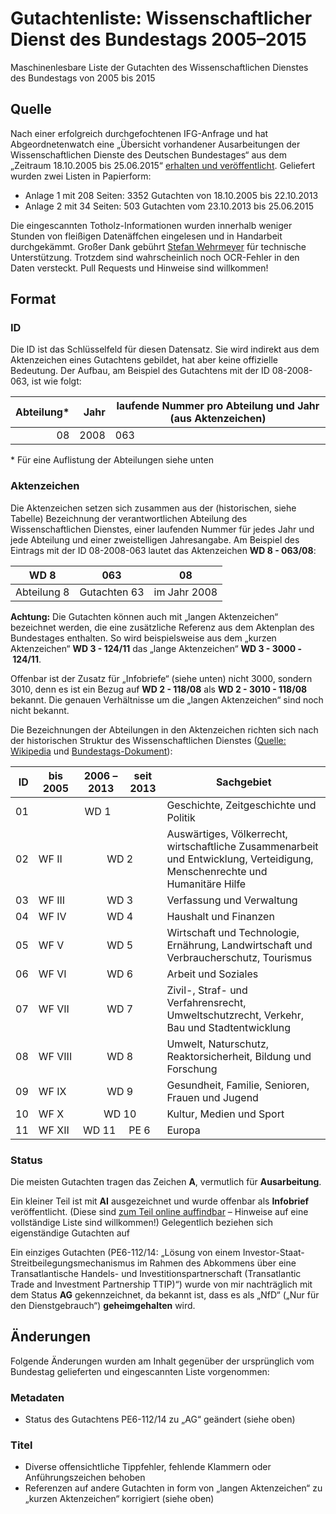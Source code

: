 # Gutachtenliste: Wissenschaftlicher Dienst des Bundestags 2005–2015
Maschinenlesbare Liste der Gutachten des Wissenschaftlichen Dienstes des Bundestags von 2005 bis 2015
## Quelle
Nach einer erfolgreich durchgefochtenen IFG-Anfrage und hat Abgeordnetenwatch eine „Übersicht vorhandener Ausarbeitungen der Wissenschaftlichen Dienste des Deutschen Bundestages“ aus dem „Zeitraum 18.10.2005 bis 25.06.2015“ [erhalten und veröffentlicht](https://www.abgeordnetenwatch.de/blog/2016-01-22/wir-veroffentlichen-die-liste-mit-allen-gutachten-des-wissenschaftlichen-dienstes). Geliefert wurden zwei Listen in Papierform:
- Anlage 1 mit 208 Seiten: 3352 Gutachten von 18.10.2005 bis 22.10.2013
- Anlage 2 mit 34 Seiten: 503 Gutachten vom 23.10.2013 bis 25.06.2015

Die eingescannten Totholz-Informationen wurden innerhalb weniger Stunden von fleißigen Datenäffchen eingelesen und in Handarbeit durchgekämmt. Großer Dank gebührt [Stefan Wehrmeyer](https://twitter.com/stefanwehrmeyer) für technische Unterstützung. Trotzdem sind wahrscheinlich noch OCR-Fehler in den Daten versteckt. Pull Requests und Hinweise sind willkommen!
## Format
### ID
Die ID ist das Schlüsselfeld für diesen Datensatz. Sie wird indirekt aus dem Aktenzeichen eines Gutachtens gebildet, hat aber keine offizielle Bedeutung. Der Aufbau, am Beispiel des Gutachtens mit der ID&nbsp;08-2008-063, ist wie folgt:

Abteilung*|Jahr|laufende Nummer pro Abteilung und Jahr (aus Aktenzeichen)
---:|---:|---
08|2008|063

\* Für eine Auflistung der Abteilungen siehe unten

### Aktenzeichen
Die Aktenzeichen setzen sich zusammen aus der (historischen, siehe Tabelle) Bezeichnung der verantwortlichen Abteilung des Wissenschaftlichen Dienstes, einer laufenden Nummer für jedes Jahr und jede Abteilung und einer zweistelligen Jahresangabe. Am Beispiel des Eintrags mit der ID&nbsp;08-2008-063 lautet das Aktenzeichen **WD&nbsp;8&nbsp;-&nbsp;063/08**:

WD 8|063|08|
---|:---:|---
Abteilung 8|Gutachten 63| im Jahr 2008

**Achtung:** Die Gutachten können auch mit „langen Aktenzeichen“ bezeichnet werden, die eine zusätzliche Referenz aus dem Aktenplan des Bundestages enthalten. So wird beispielsweise aus dem „kurzen Aktenzeichen“ **WD&nbsp;3&nbsp;-&nbsp;124/11** das „lange Aktenzeichen“ **WD&nbsp;3&nbsp;-&nbsp;3000&nbsp;-&nbsp;124/11**.

Offenbar ist der Zusatz für „Infobriefe“ (siehe unten) nicht 3000, sondern 3010, denn es ist ein Bezug auf **WD&nbsp;2&nbsp;-&nbsp;118/08** als **WD&nbsp;2&nbsp;-&nbsp;3010&nbsp;-&nbsp;118/08** bekannt. Die genauen Verhältnisse um die „langen Aktenzeichen“ sind noch nicht bekannt.

Die Bezeichnungen der Abteilungen in den Aktenzeichen richten sich nach der historischen Struktur des Wissenschaftlichen Dienstes ([Quelle: Wikipedia](https://de.wikipedia.org/wiki/Wissenschaftliche_Dienste_des_Deutschen_Bundestages#Gliederung) und [Bundestags-Dokument](StrukturBTVerw.pdf)):

<table><thead>
<tr>
<th align="right">ID</th>
<th>bis 2005</th>
<th>2006 –2013</th>
<th>seit 2013</th>
<th>Sachgebiet</th>
</tr>
</thead><tbody>
<tr>
<td>01</td>
<td align="center" colspan="3">WD&nbsp;1</td>
<td>Geschichte, Zeitgeschichte und Politik</td>
</tr>
<tr>
<td>02</td>
<td>WF&nbsp;II</td>
<td align="center" colspan="2">WD&nbsp;2</td>
<td>Auswärtiges, Völkerrecht, wirtschaftliche Zusammenarbeit und Entwicklung, Verteidigung, Menschenrechte und Humanitäre Hilfe</td>
</tr>
<tr>
<td>03</td>
<td>WF&nbsp;III</td>
<td align="center" colspan="2">WD&nbsp;3</td>
<td>Verfassung und Verwaltung</td>
</tr>
<tr>
<td>04</td>
<td>WF&nbsp;IV</td>
<td align="center" colspan="2">WD&nbsp;4</td>
<td>Haushalt und Finanzen</td>
</tr>
<tr>
<td>05</td>
<td>WF&nbsp;V</td>
<td align="center" colspan="2">WD&nbsp;5</td>
<td>Wirtschaft und Technologie, Ernährung, Landwirtschaft und Verbraucherschutz, Tourismus</td>
</tr>
<tr>
<td>06</td>
<td>WF&nbsp;VI</td>
<td align="center" colspan="2">WD&nbsp;6</td>
<td>Arbeit und Soziales</td>
</tr>
<tr>
<td>07</td>
<td>WF&nbsp;VII</td>
<td align="center" colspan="2">WD&nbsp;7</td>
<td>Zivil-, Straf- und Verfahrensrecht, Umweltschutzrecht, Verkehr, Bau und Stadtentwicklung</td>
</tr>
<tr>
<td>08</td>
<td>WF&nbsp;VIII</td>
<td align="center" colspan="2">WD&nbsp;8</td>
<td>Umwelt, Naturschutz, Reaktorsicherheit, Bildung und Forschung</td>
</tr>
<tr>
<td>09</td>
<td>WF&nbsp;IX</td>
<td align="center" colspan="2">WD&nbsp;9</td>
<td>Gesundheit, Familie, Senioren, Frauen und Jugend</td>
</tr>
<tr>
<td>10</td>
<td>WF&nbsp;X</td>
<td align="center" colspan="2">WD&nbsp;10</td>
<td>Kultur, Medien und Sport</td>
</tr>
<tr>
<td>11</td>
<td>WF&nbsp;XII</td>
<td>WD&nbsp;11</td>
<td>PE&nbsp;6</td>
<td>Europa</td>
</tr>
</tbody></table>

### Status

Die meisten Gutachten tragen das Zeichen **A**, vermutlich für **Ausarbeitung**.

Ein kleiner Teil ist mit **AI** ausgezeichnet und wurde offenbar als **Infobrief** veröffentlicht. (Diese sind [zum Teil online auffindbar](https://t.co/GkRVkoeoCJ) – Hinweise auf eine vollständige Liste sind willkommen!) Gelegentlich beziehen sich eigenständige Gutachten auf 

Ein einziges Gutachten (PE6-112/14: „Lösung von einem Investor-Staat-Streitbeilegungsmechanismus im Rahmen des Abkommens über eine Transatlantische Handels- und Investitionspartnerschaft (Transatlantic Trade and Investment Partnership TTIP)“) wurde von mir nachträglich mit dem Status **AG** gekennzeichnet, da bekannt ist, dass es als „NfD“ („Nur für den Dienstgebrauch“) **geheimgehalten** wird.

## Änderungen
Folgende Änderungen wurden am Inhalt gegenüber der ursprünglich vom Bundestag gelieferten und eingescannten Liste vorgenommen:
### Metadaten
- Status des Gutachtens PE6-112/14 zu „AG“ geändert (siehe oben)

### Titel
- Diverse offensichtliche Tippfehler, fehlende Klammern oder Anführungszeichen behoben
- Referenzen auf andere Gutachten in form von „langen Aktenzeichen“ zu „kurzen Aktenzeichen“ korrigiert (siehe oben)
